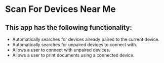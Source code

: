# Scan For Devices Near Me

## This app has the following functionality:

* Automatically searches for devices already paired to the current device.
* Automatically searches for unpaired devices to connect with.
* Allows a user to connect with unpaired devices.
* Allows a user to print documents using a connected device.

